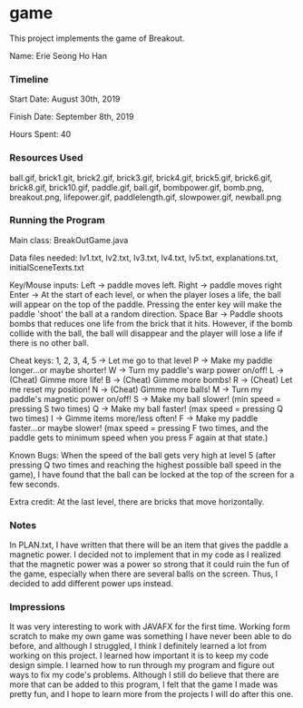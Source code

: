 game
====

This project implements the game of Breakout.

Name: Erie Seong Ho Han

### Timeline

Start Date: August 30th, 2019

Finish Date: September 8th, 2019

Hours Spent: 40

### Resources Used
ball.gif, brick1.git, brick2.gif, brick3.gif, brick4.gif, brick5.gif, brick6.gif, brick8.gif, brick10.gif,
paddle.gif, ball.gif, bombpower.gif, bomb.png, breakout.png, lifepower.gif, paddlelength.gif, slowpower.gif,
newball.png

### Running the Program

Main class: BreakOutGame.java

Data files needed: lv1.txt, lv2.txt, lv3.txt, lv4.txt, lv5.txt, explanations.txt, initialSceneTexts.txt

Key/Mouse inputs:
Left -> paddle moves left.
Right -> paddle moves right
Enter -> At the start of each level, or when the player loses a life, the ball will appear on
the top of the paddle. Pressing the enter key will make the paddle 'shoot' the ball at a random
direction.
Space Bar -> Paddle shoots bombs that reduces one life from the brick that it hits. However, if the bomb 
collide with the ball, the ball will disappear and the player will lose a life if there is no other ball.

Cheat keys:
1, 2, 3, 4, 5 -> Let me go to that level
P -> Make my paddle longer...or maybe shorter!
W -> Turn my paddle's warp power on/off!
L -> (Cheat) Gimme more life!
B -> (Cheat) Gimme more bombs!
R -> (Cheat) Let me reset my position!
N -> (Cheat) Gimme more balls!
M -> Turn my paddle's magnetic power on/off!
S -> Make my ball slower! (min speed = pressing S two times)
Q -> Make my ball faster! (max speed = pressing Q two times)
I -> Gimme items more/less often!
F -> Make my paddle faster...or maybe slower! (max speed = pressing F two times, and the 
paddle gets to minimum speed when you press F again at that state.)

Known Bugs:
When the speed of the ball gets very high at level 5 (after pressing Q two times and reaching the highest 
possible ball speed in the game), I have found that the ball can be locked at the top of the screen
for a few seconds. 

Extra credit:
At the last level, there are bricks that move horizontally.


### Notes
In PLAN.txt, I have written that there will be an item that gives the paddle a magnetic power.
I decided not to implement that in my code as I realized that the magnetic power was a power so strong
that it could ruin the fun of the game, especially when there are several balls on the screen. 
Thus, I decided to add different power ups instead.


### Impressions
It was very interesting to work with JAVAFX for the first time. Working form scratch to make my own game
was something I have never been able to do before, and although I struggled, I think I definitely learned
a lot from working on this project. I learned how important it is to keep my code design simple. I learned
how to run through my program and figure out ways to fix my code's problems. Although I still do believe that
there are more that can be added to this program, I felt that the game I made was pretty fun, and I hope to 
learn more from the projects I will do after this one.